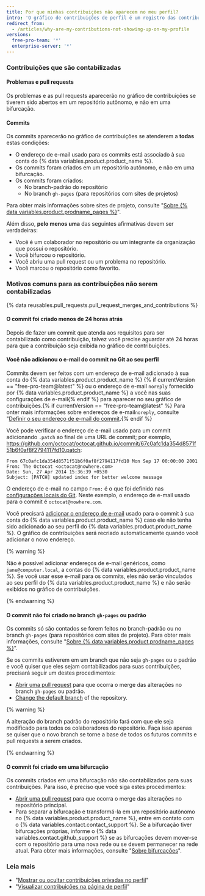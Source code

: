 ```yaml
---
title: Por que minhas contribuições não aparecem no meu perfil?
intro: 'O gráfico de contribuições de perfil é um registro das contribuições que você fez em repositórios do {% data variables.product.product_name %}. As contribuições recebem registros de data e hora de acordo com o UTC (Coordinated Universal Time, Horário universal coordenado), e não com o fuso horário local. As contribuições só serão contabilizadas se atenderem a determinados critérios. Em alguns casos, pode ser necessário recriar o gráfico para que as contribuições sejam exibidas.'
redirect_from:
  - /articles/why-are-my-contributions-not-showing-up-on-my-profile
versions:
  free-pro-team: '*'
  enterprise-server: '*'
---
```


### Contribuições que são contabilizadas

#### Problemas e pull requests

Os problemas e as pull requests aparecerão no gráfico de contribuições se tiverem sido abertos em um repositório autônomo, e não em uma bifurcação.

#### Commits
Os commits aparecerão no gráfico de contribuições se atenderem a **todas** estas condições:
- O endereço de e-mail usado para os commits está associado à sua conta do {% data variables.product.product_name %}.
- Os commits foram criados em um repositório autônomo, e não em uma bifurcação.
- Os commits foram criados:
  - No branch-padrão do repositório
  - No branch `gh-pages` (para repositórios com sites de projetos)

Para obter mais informações sobre sites de projeto, consulte "[Sobre {% data variables.product.prodname_pages %}](/github/working-with-github-pages/about-github-pages#types-of-github-pages-sites)".

Além disso, **pelo menos uma** das seguintes afirmativas devem ser verdadeiras:
- Você é um colaborador no repositório ou um integrante da organização que possui o repositório.
- Você bifurcou o repositório.
- Você abriu uma pull request ou um problema no repositório.
- Você marcou o repositório como favorito.

### Motivos comuns para as contribuições não serem contabilizadas

{% data reusables.pull_requests.pull_request_merges_and_contributions %}

#### O commit foi criado menos de 24 horas atrás

Depois de fazer um commit que atenda aos requisitos para ser contabilizado como contribuição, talvez você precise aguardar até 24 horas para que a contribuição seja exibida no gráfico de contribuições.

#### Você não adicionou o e-mail do commit no Git ao seu perfil

Commits devem ser feitos com um endereço de e-mail adicionado à sua conta do {% data variables.product.product_name %} {% if currentVersion == "free-pro-team@latest" %} ou o endereço de e-mail `noreply` fornecido por {% data variables.product.product_name %} a você nas suas configurações de e-mail{% endif %} para aparecer no seu gráfico de contribuições.{% if currentVersion == "free-pro-team@latest" %} Para onter mais informações sobre endereços de e-mail`noreply`, consulte "[Definir o seu endereço de e-mail do commit](/github/setting-up-and-managing-your-github-user-account/setting-your-commit-email-address#about-commit-email-addresses).{% endif %}

Você pode verificar o endereço de e-mail usado para um commit adicionando `.patch` ao final de uma URL de commit; por exemplo, <a href="https://github.com/octocat/octocat.github.io/commit/67c0afc1da354d8571f51b6f0af8f2794117fd10.patch" data-proofer-ignore>https://github.com/octocat/octocat.github.io/commit/67c0afc1da354d8571f51b6f0af8f2794117fd10.patch</a>:

```
From 67c0afc1da354d8571f51b6f0af8f2794117fd10 Mon Sep 17 00:00:00 2001
From: The Octocat <octocat@nowhere.com>
Date: Sun, 27 Apr 2014 15:36:39 +0530
Subject: [PATCH] updated index for better welcome message
```

O endereço de e-mail no campo `From:` é o que foi definido nas [configurações locais do Git](/articles/set-up-git). Neste exemplo, o endereço de e-mail usado para o commit é `octocat@nowhere.com`.

Você precisará [adicionar o endereço de e-mail](/articles/adding-an-email-address-to-your-github-account) usado para o commit à sua conta do {% data variables.product.product_name %} caso ele não tenha sido adicionado ao seu perfil do {% data variables.product.product_name %}. O gráfico de contribuições será recriado automaticamente quando você adicionar o novo endereço.

{% warning %}

Não é possível adicionar endereços de e-mail genéricos, como `jane@computer.local`, a contas do {% data variables.product.product_name %}. Se você usar esse e-mail para os commits, eles não serão vinculados ao seu perfil do {% data variables.product.product_name %} e não serão exibidos no gráfico de contribuições.

{% endwarning %}

#### O commit não foi criado no branch `gh-pages` ou padrão

Os commits só são contados se forem feitos no branch-padrão ou no branch `gh-pages` (para repositórios com sites de projeto). Para obter mais informações, consulte "[Sobre {% data variables.product.prodname_pages %}](/github/working-with-github-pages/about-github-pages#types-of-github-pages-sites)".

Se os commits estiverem em um branch que não seja `gh-pages` ou o padrão e você quiser que eles sejam contabilizados para suas contribuições, precisará seguir um destes procedimentos:
- [Abrir uma pull request](/articles/creating-a-pull-request) para que ocorra o merge das alterações no branch `gh-pages` ou padrão.
- [Change the default branch](/github/administering-a-repository/changing-the-default-branch) of the repository.

{% warning %}

A alteração do branch padrão do repositório fará com que ele seja modificado para todos os colaboradores do repositório. Faça isso apenas se quiser que o novo branch se torne a base de todos os futuros commits e pull requests a serem criados.

{% endwarning %}

#### O commit foi criado em uma bifurcação

Os commits criados em uma bifurcação não são contabilizados para suas contribuições. Para isso, é preciso que você siga estes procedimentos:
- [Abrir uma pull request](/articles/creating-a-pull-request) para que ocorra o merge das alterações no repositório principal.
- Para separar a bifurcação e transformá-la em um repositório autônomo no {% data variables.product.product_name %}, entre em contato com o {% data variables.contact.contact_support %}. Se a bifurcação tiver bifurcações próprias, informe o {% data variables.contact.github_support %} se as bifurcações devem mover-se com o repositório para uma nova rede ou se devem permanecer na rede atual. Para obter mais informações, consulte "[Sobre bifurcações](/articles/about-forks/)".

### Leia mais

- "[Mostrar ou ocultar contribuições privadas no perfil](/articles/publicizing-or-hiding-your-private-contributions-on-your-profile)"
- "[Visualizar contribuições na página de perfil](/articles/viewing-contributions-on-your-profile-page)"
